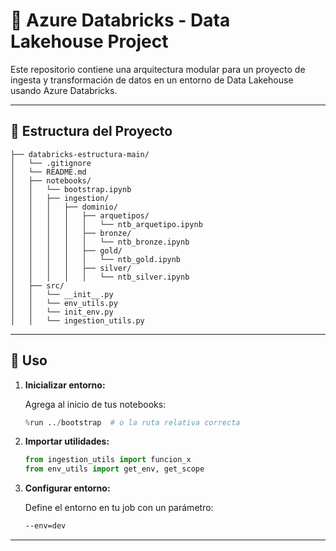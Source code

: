 # 🧱 Azure Databricks - Data Lakehouse Project

Este repositorio contiene una arquitectura modular para un proyecto de ingesta y transformación de datos en un entorno de Data Lakehouse usando Azure Databricks.

---

## 📁 Estructura del Proyecto

```
├── databricks-estructura-main/
│   └── .gitignore
│   └── README.md
│   ├── notebooks/
│   │   └── bootstrap.ipynb
│   │   ├── ingestion/
│   │   │   ├── dominio/
│   │   │   │   ├── arquetipos/
│   │   │   │   │   └── ntb_arquetipo.ipynb
│   │   │   │   ├── bronze/
│   │   │   │   │   └── ntb_bronze.ipynb
│   │   │   │   ├── gold/
│   │   │   │   │   └── ntb_gold.ipynb
│   │   │   │   ├── silver/
│   │   │   │   │   └── ntb_silver.ipynb
│   ├── src/
│   │   └── __init__.py
│   │   └── env_utils.py
│   │   └── init_env.py
│   │   └── ingestion_utils.py
```

---

## 🚀 Uso

1. **Inicializar entorno:**

   Agrega al inicio de tus notebooks:

   ```python
   %run ../bootstrap  # o la ruta relativa correcta
   ```

2. **Importar utilidades:**

   ```python
   from ingestion_utils import funcion_x
   from env_utils import get_env, get_scope
   ```

3. **Configurar entorno:**

   Define el entorno en tu job con un parámetro:

   ```bash
   --env=dev
   ```

---
